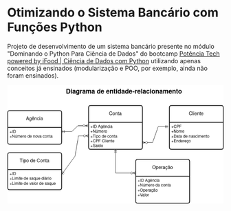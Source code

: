 # Otimizando o Sistema Bancário com Funções Python

Projeto de desenvolvimento de um sistema bancário presente no módulo "Dominando o Python Para Ciência de Dados" do bootcamp [Potência Tech powered by iFood | Ciência de Dados com Python](https://www.dio.me/bootcamp/potencia-tech-powered-ifood-ciencias-de-dados-com-python) utilizando apenas conceitos já ensinados (modularização e POO, por exemplo, ainda não foram ensinados).

![Diagrama de classes](./Projeto/Diagrama-de-classes.png)
